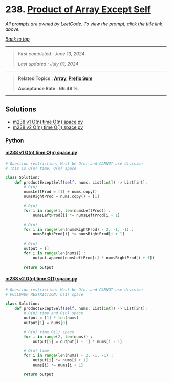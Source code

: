 # 238. [Product of Array Except Self](<https://leetcode.com/problems/product-of-array-except-self>)

*All prompts are owned by LeetCode. To view the prompt, click the title link above.*

*[Back to top](<../README.md>)*

------

> *First completed : June 13, 2024*
>
> *Last updated : July 01, 2024*

------

> **Related Topics** : **[Array](<by_topic/Array.md>), [Prefix Sum](<by_topic/Prefix Sum.md>)**
>
> **Acceptance Rate** : **66.49 %**

------

## Solutions

- [m238 v1 O(n) time O(n) space.py](<../my-submissions/m238 v1 O(n) time O(n) space.py>)
- [m238 v2 O(n) time O(1) space.py](<../my-submissions/m238 v2 O(n) time O(1) space.py>)
### Python
#### [m238 v1 O(n) time O(n) space.py](<../my-submissions/m238 v1 O(n) time O(n) space.py>)
```Python
# Question restriction: Must be O(n) and CANNOT use division
# This is O(n) time, O(n) space

class Solution:
    def productExceptSelf(self, nums: List[int]) -> List[int]:
        # O(n)
        numsLeftProd = [1] + nums.copy()
        numsRightProd = nums.copy() + [1]

        # O(n)
        for i in range(1, len(numsLeftProd)) :
            numsLeftProd[i] *= numsLeftProd[i - 1]

        # O(n)
        for i in range(len(numsRightProd) - 2, -1, -1) : 
            numsRightProd[i] *= numsRightProd[i + 1]
        
        # O(n)
        output = []
        for i in range(len(nums)) :
            output.append(numsLeftProd[i] * numsRightProd[i + 1])

        return output
```

#### [m238 v2 O(n) time O(1) space.py](<../my-submissions/m238 v2 O(n) time O(1) space.py>)
```Python
# Question restriction: Must be O(n) and CANNOT use division
# FOLLOWUP RESTRICTION: O(1) space

class Solution:
    def productExceptSelf(self, nums: List[int]) -> List[int]:
        # O(n) time and O(n) space
        output = [1] * len(nums)
        output[1] = nums[0]

        # O(n) time O(1) space
        for i in range(2, len(nums)) :
            output[i] = output[i - 1] * nums[i - 1]

        # O(n) time
        for i in range(len(nums) - 2, -1, -1) :
            output[i] *= nums[i + 1]
            nums[i] *= nums[i + 1]

        return output
```

